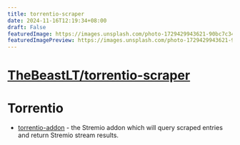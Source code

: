 ```yaml
---
title: torrentio-scraper
date: 2024-11-16T12:19:34+08:00
draft: False
featuredImage: https://images.unsplash.com/photo-1729429943621-90bc7c346e13?ixid=M3w0NjAwMjJ8MHwxfHJhbmRvbXx8fHx8fHx8fDE3MzE3MzA3Njh8&ixlib=rb-4.0.3
featuredImagePreview: https://images.unsplash.com/photo-1729429943621-90bc7c346e13?ixid=M3w0NjAwMjJ8MHwxfHJhbmRvbXx8fHx8fHx8fDE3MzE3MzA3Njh8&ixlib=rb-4.0.3
---
```


# [TheBeastLT/torrentio-scraper](https://github.com/TheBeastLT/torrentio-scraper)

# Torrentio

- [torrentio-addon](addon) - the Stremio addon which will query scraped entries and return Stremio stream results.

